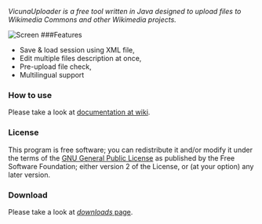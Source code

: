 _VicunaUploader is a free tool written in Java designed to upload files to Wikimedia Commons and other Wikimedia projects._

![Screen](http://i.imgur.com/IcwoS.png)
###Features
* Save & load session using XML file,
* Edit multiple files description at once,
* Pre-upload file check,
* Multilingual support

### How to use
Please take a look at [documentation at wiki](https://github.com/yarl/vicuna/wiki).

### License
This program is free software; you can redistribute it and/or modify it under the terms of the [GNU General Public License](http://www.gnu.org/licenses/gpl.txt) as published by the Free Software Foundation; either version 2 of the License, or (at your option) any later version.

### Download
Please take a look at [*downloads* page](https://github.com/yarl/vicuna/downloads).